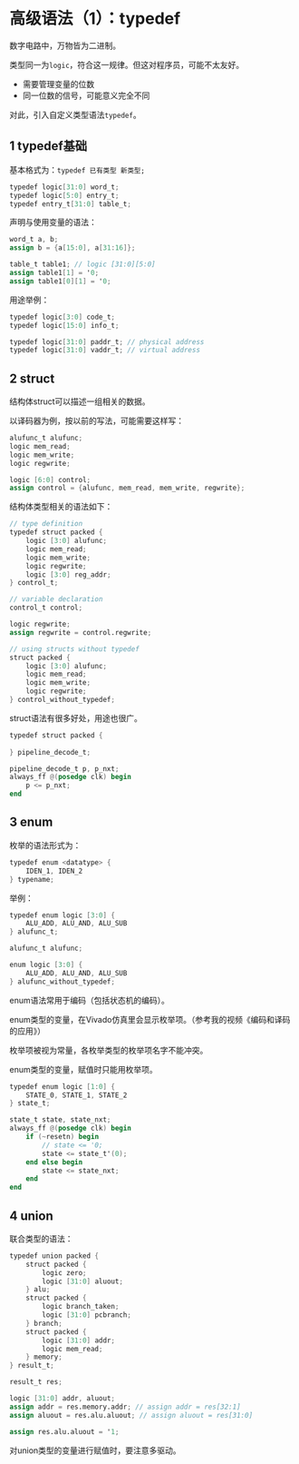 # 高级语法（1）：typedef

数字电路中，万物皆为二进制。

类型同一为`logic`，符合这一规律。但这对程序员，可能不太友好。

* 需要管理变量的位数
* 同一位数的信号，可能意义完全不同

对此，引入自定义类型语法`typedef`。

## 1 typedef基础

基本格式为：`typedef 已有类型 新类型;`

```verilog
typedef logic[31:0] word_t;
typedef logic[5:0] entry_t;
typedef entry_t[31:0] table_t;
```

声明与使用变量的语法：

```verilog
word_t a, b;
assign b = {a[15:0], a[31:16]};

table_t table1; // logic [31:0][5:0]
assign table1[1] = '0;
assign table1[0][1] = '0;
```

用途举例：

```verilog
typedef logic[3:0] code_t;
typedef logic[15:0] info_t;

typedef logic[31:0] paddr_t; // physical address
typedef logic[31:0] vaddr_t; // virtual address
```



## 2 struct

结构体struct可以描述一组相关的数据。

以译码器为例，按以前的写法，可能需要这样写：

```verilog
alufunc_t alufunc;
logic mem_read;
logic mem_write;
logic regwrite;

logic [6:0] control;
assign control = {alufunc, mem_read, mem_write, regwrite};
```

结构体类型相关的语法如下：

```verilog
// type definition
typedef struct packed {
    logic [3:0] alufunc;
    logic mem_read;
    logic mem_write;
    logic regwrite;
    logic [3:0] reg_addr;
} control_t;

// variable declaration
control_t control;

logic regwrite;
assign regwrite = control.regwrite;

// using structs without typedef
struct packed {
    logic [3:0] alufunc;
    logic mem_read;
    logic mem_write;
    logic regwrite;
} control_without_typedef;
```

struct语法有很多好处，用途也很广。

```verilog
typedef struct packed {
    
} pipeline_decode_t;

pipeline_decode_t p, p_nxt;
always_ff @(posedge clk) begin
    p <= p_nxt;
end
```



## 3 enum

枚举的语法形式为：

```verilog
typedef enum <datatype> {
    IDEN_1, IDEN_2
} typename;
```

举例：

```verilog
typedef enum logic [3:0] {
    ALU_ADD, ALU_AND, ALU_SUB
} alufunc_t;

alufunc_t alufunc;

enum logic [3:0] {
    ALU_ADD, ALU_AND, ALU_SUB
} alufunc_without_typedef;
```

enum语法常用于编码（包括状态机的编码）。

enum类型的变量，在Vivado仿真里会显示枚举项。（参考我的视频《编码和译码的应用》）

枚举项被视为常量，各枚举类型的枚举项名字不能冲突。

enum类型的变量，赋值时只能用枚举项。

```verilog
typedef enum logic [1:0] {
    STATE_0, STATE_1, STATE_2
} state_t;

state_t state, state_nxt;
always_ff @(posedge clk) begin
    if (~resetn) begin
        // state <= '0;
        state <= state_t'(0);
    end else begin
        state <= state_nxt;
    end
end
```

## 4 union

联合类型的语法：

```verilog
typedef union packed {
    struct packed {
        logic zero;
        logic [31:0] aluout;
    } alu;
    struct packed {
        logic branch_taken;
        logic [31:0] pcbranch;
    } branch;
    struct packed {
        logic [31:0] addr;
        logic mem_read;
    } memory;
} result_t;

result_t res;

logic [31:0] addr, aluout;
assign addr = res.memory.addr; // assign addr = res[32:1]
assign aluout = res.alu.aluout; // assign aluout = res[31:0]

assign res.alu.aluout = '1;
```

对union类型的变量进行赋值时，要注意多驱动。